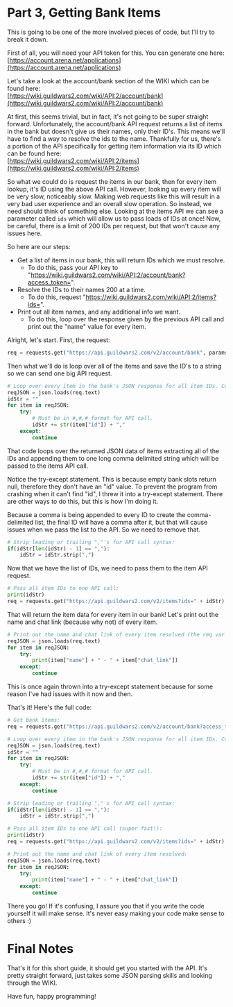 # Part 3, Getting Bank Items
This is going to be one of the more involved pieces of code, but I'll try to break it down.

First of all, you will need your API token for this. You can generate one here:  
[https://account.arena.net/applications](https://account.arena.net/applications)

Let's take a look at the account/bank section of the WIKI which can be found here:  
[https://wiki.guildwars2.com/wiki/API:2/account/bank](https://wiki.guildwars2.com/wiki/API:2/account/bank)

At first, this seems trivial, but in fact, it's not going to be super straight forward. Unfortunately, the account/bank API request returns a list of items in the bank but doesn't give us their names, only their ID's. This means we'll have to find a way to resolve the ids to the name. Thankfully for us, there's a portion of the API specifically for getting item information via its ID which can be found here:  
[https://wiki.guildwars2.com/wiki/API:2/items](https://wiki.guildwars2.com/wiki/API:2/items)

So what we could do is request the items in our bank, then for every item lookup, it's ID using the above API call. However, looking up every item will be very slow, noticeably slow. Making web requests like this will result in a very bad user experience and an overall slow operation. So instead, we need should think of something else. Looking at the items API we can see a parameter called `ids` which will allow us to pass loads of IDs at once! Now, be careful, there is a limit of 200 IDs per request, but that won't cause any issues here.

So here are our steps:

* Get a list of items in our bank, this will return IDs which we must resolve.
  * To do this, pass your API key to "https://wiki.guildwars2.com/wiki/API:2/account/bank?access_token=".
* Resolve the IDs to their names 200 at a time.
  * To do this, request "https://wiki.guildwars2.com/wiki/API:2/items?ids=".
* Print out all item names, and any additional info we want.
  * To do this, loop over the response given by the previous API call and print out the "name" value for every item.

Alright, let's start. First, the request:

```python
req = requests.get("https://api.guildwars2.com/v2/account/bank", params=payload)
```

Then what we'll do is loop over all of the items and save the ID's to a string so we can send one big API request.

```python
# Loop over every item in the bank's JSON response for all item IDs. Collect them into one string:
reqJSON = json.loads(req.text)
idStr = ""
for item in reqJSON:        
    try:
        # Must be in #,#,# format for API call.
        idStr += str(item["id"]) + ","
    except:
        continue
```

That code loops over the returned JSON data of items extracting all of the IDs and appending them to one long comma delimited string which will be passed to the items API call.

Notice the try-except statement. This is because empty bank slots return null, therefore they don't have an "id" value. To prevent the program from crashing when it can't find "id", I threw it into a try-except statement. There are other ways to do this, but this is how I'm doing it.

Because a comma is being appended to every ID to create the comma-delimited list, the final ID will have a comma after it, but that will cause issues when we pass the list to the API. So we need to remove that.

```python
# Strip leading or trailing ","'s for API call syntax:
if(idStr[len(idStr) - 1] == ","):
    idStr = idStr.strip(",")
```

Now that we have the list of IDs, we need to pass them to the item API request.

```python
# Pass all item IDs to one API call:
print(idStr)
req = requests.get("https://api.guildwars2.com/v2/items?ids=" + idStr)
```

That will return the item data for every item in our bank! Let's print out the name and chat link (because why not) of every item.

```python
# Print out the name and chat link of every item resolved (the req var is now the items API request):
reqJSON = json.loads(req.text)
for item in reqJSON:
    try:
        print(item["name"] + " - " + item["chat_link"])
    except:
        continue
```

This is once again thrown into a try-except statement because for some reason I've had issues with it now and then.

That's it! Here's the full code:

```python
# Get bank items:
req = requests.get("https://api.guildwars2.com/v2/account/bank?access_token=ACCESS_TOKEN_HERE")

# Loop over every item in the bank's JSON response for all item IDs. Collect them into one string:
reqJSON = json.loads(req.text)
idStr = ""
for item in reqJSON:        
    try:
        # Must be in #,#,# format for API call.
        idStr += str(item["id"]) + ","
    except:
        continue

# Strip leading or trailing ","'s for API call syntax:
if(idStr[len(idStr) - 1] == ","):
    idStr = idStr.strip(",")

# Pass all item IDs to one API call (super fast!):
print(idStr)
req = requests.get("https://api.guildwars2.com/v2/items?ids=" + idStr)

# Print out the name and chat link of every item resolved:
reqJSON = json.loads(req.text)
for item in reqJSON:
    try:
        print(item["name"] + " - " + item["chat_link"])
    except:
        continue
```

There you go! If it's confusing, I assure you that if you write the code yourself it will make sense. It's never easy making your code make sense to others :)

# Final Notes
That's it for this short guide, it should get you started with the API. It's pretty straight forward, just takes some JSON parsing skills and looking through the WIKI. 

Have fun, happy programming!